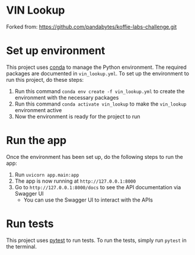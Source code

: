 # VIN Lookup

Forked from: https://github.com/pandabytes/koffie-labs-challenge.git

# Set up environment
This project uses [conda](https://docs.conda.io/en/latest/miniconda.html) to manage the Python environment. The required packages are documented in `vin_lookup.yml`.
To set up the environment to run this project, do these steps:
1. Run this command `conda env create -f vin_lookup.yml` to create the environment with the necessary packages
1. Run this command `conda activate vin_lookup` to make the `vin_lookup` environment active
1. Now the environment is ready for the project to run

# Run the app
Once the environment has been set up, do the following steps to run the app:
1. Run `uvicorn app.main:app`
1. The app is now running at `http://127.0.0.1:8000`
1. Go to `http://127.0.0.1:8000/docs` to see the API documentation via Swagger UI
    * You can use the Swagger UI to interact with the APIs

# Run tests
This project uses [pytest](https://docs.pytest.org/en/7.1.x/contents.html) to run tests. To run the tests, simply run `pytest` in the terminal.

